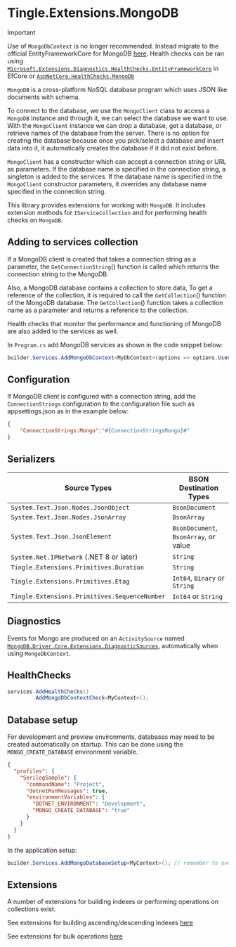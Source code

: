 # Tingle.Extensions.MongoDB

> [!IMPORTANT]
> Use of `MongoDbContext` is no longer recommended. Instead migrate to the official EntityFrameworkCore for MongoDB [here](https://github.com/mongodb/mongo-efcore-provider). Health checks can be ran using [`Microsoft.Extensions.Diagnostics.HealthChecks.EntityFrameworkCore`](https://learn.microsoft.com/en-us/aspnet/core/host-and-deploy/health-checks?view=aspnetcore-9.0#entity-framework-core-dbcontext-probe) in EfCore or [`AspNetCore.HealthChecks.MongoDb`](https://github.com/Xabaril/AspNetCore.Diagnostics.HealthChecks)

`MongoDB` is a cross-platform NoSQL database program which uses JSON like documents with schema.

To connect to the database, we use the `MongoClient` class to access a `MongoDB` instance and through it, we can select the database we want to use. With the `MongoClient` instance we can drop a database, get a database, or retrieve names of the database from the server. There is no option for creating the database because once you pick/select a database and insert data into it, it automatically creates the database if it did not exist before.

`MongoClient` has a constructor which can accept a connection string or URL as parameters. If the database name is specified in the connection string, a singleton is added to the services. If the database name is specified in the `MongoClient` constructor parameters, it overrides any database name specified in the connection string.

This library provides extensions for working with `MongoDB`. It includes extension methods for `IServiceCollection` and for performing health checks on `MongoDB`.

## Adding to services collection

If a MongoDB client is created that takes a connection string as a parameter, the `GetConnectionString`() function is called which returns the connection string to the MongoDB.

Also, a MongoDB database contains a collection to store data, To get a reference of the collection, it is required to call the `GetCollection`() function of the MongoDB database. The `GetCollection`() function takes a collection name as a parameter and returns a reference to the collection.

Health checks that monitor the performance and functioning of MongoDB are also added to the services as well.

In `Program.cs` add MongoDB services as shown in the code snippet below:

```csharp
builder.Services.AddMongoDbContext<MyDbContext>(options => options.UseConnectionString(Configuration.GetConnectionString("Mongo")));
```

## Configuration

If MongoDB client is configured with a connection string, add the `ConnectionStrings` configuration to the configuration file such as appsettings.json as in the example below:

```json
{
    "ConnectionStrings:Mongo":"#{ConnectionStringsMongo}#"
}
```

## Serializers

|Source Types|BSON Destination Types|
|--|--|
|`System.Text.Json.Nodes.JsonObject`|`BsonDocument`|
|`System.Text.Json.Nodes.JsonArray`|`BsonArray`|
|`System.Text.Json.JsonElement`|`BsonDocument`, `BsonArray`, or value|
|`System.Net.IPNetwork` (.NET 8 or later)|`String`|
|`Tingle.Extensions.Primitives.Duration`|`String`|
|`Tingle.Extensions.Primitives.Etag`|`Int64`, `Binary` or `String`|
|`Tingle.Extensions.Primitives.SequenceNumber`|`Int64` or `String`|

## Diagnostics

Events for Mongo are produced on an `ActivitySource` named [`MongoDB.Driver.Core.Extensions.DiagnosticSources`](https://github.com/jbogard/MongoDB.Driver.Core.Extensions.DiagnosticSources), automatically when using `MongoDbContext`.

## HealthChecks

```cs
services.AddHealthChecks()
        .AddMongoDbContextCheck<MyContext>();
```

## Database setup

For development and preview environments, databases may need to be created automatically on startup. This can be done using the `MONGO_CREATE_DATABASE` environment variable.

```json
{
  "profiles": {
    "SerilogSample": {
      "commandName": "Project",
      "dotnetRunMessages": true,
      "environmentVariables": {
        "DOTNET_ENVIRONMENT": "Development",
        "MONGO_CREATE_DATABASE": "true"
      }
    }
  }
}
```

In the application setup:

```cs
builder.Services.AddMongoDatabaseSetup<MyContext>(); // remember to override EnsureCreatedAsync(...) as per sample
```

## Extensions

A number of extensions for building indexes or performing operations on collections exist.

See extensions for building ascending/descending indexes [here](https://github.com/tinglesoftware/dotnet-extensions/blob/365b5b13cbb242d039a4ac61a5b9fb341580b04a/src/Tingle.Extensions.MongoDB/Extensions/BuildersExtensions.cs)

See extensions for bulk operations [here](https://github.com/tinglesoftware/dotnet-extensions/blob/365b5b13cbb242d039a4ac61a5b9fb341580b04a/src/Tingle.Extensions.MongoDB/Extensions/IMongoCollectionExtensions.cs)
